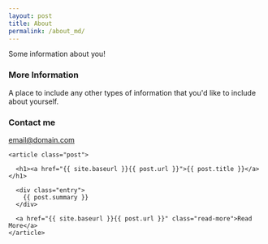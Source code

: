 ```yaml
---
layout: post
title: About
permalink: /about_md/
---
```


Some information about you!

### More Information

A place to include any other types of information that you'd like to include about yourself.

### Contact me

[email@domain.com](mailto:email@domain.com)

    <article class="post">

      <h1><a href="{{ site.baseurl }}{{ post.url }}">{{ post.title }}</a></h1>

      <div class="entry">
        {{ post.summary }}
      </div>

      <a href="{{ site.baseurl }}{{ post.url }}" class="read-more">Read More</a>
    </article>